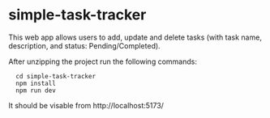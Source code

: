# simple-task-tracker
This web app allows users to add, update and delete tasks (with task name, description, and status: Pending/Completed).
  

After unzipping the project run the following commands:
```
  cd simple-task-tracker
  npm install
  npm run dev
```

It should be visable from http://localhost:5173/